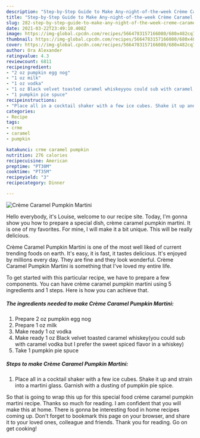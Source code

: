 ```yaml
---
description: "Step-by-Step Guide to Make Any-night-of-the-week Crème Caramel Pumpkin Martini"
title: "Step-by-Step Guide to Make Any-night-of-the-week Crème Caramel Pumpkin Martini"
slug: 282-step-by-step-guide-to-make-any-night-of-the-week-creme-caramel-pumpkin-martini
date: 2021-03-22T23:49:10.408Z
image: https://img-global.cpcdn.com/recipes/5664783157166080/680x482cq70/creme-caramel-pumpkin-martini-recipe-main-photo.jpg
thumbnail: https://img-global.cpcdn.com/recipes/5664783157166080/680x482cq70/creme-caramel-pumpkin-martini-recipe-main-photo.jpg
cover: https://img-global.cpcdn.com/recipes/5664783157166080/680x482cq70/creme-caramel-pumpkin-martini-recipe-main-photo.jpg
author: Ora Alexander
ratingvalue: 4.3
reviewcount: 6811
recipeingredient:
- "2 oz pumpkin egg nog"
- "1 oz milk"
- "1 oz vodka"
- "1 oz Black velvet toasted caramel whiskeyyou could sub with caramel vodka but I prefer the sweet spiced flavor in a whiskey"
- "1 pumpkin pie spuce"
recipeinstructions:
- "Place all in a cocktail shaker with a few ice cubes. Shake it up and strain into a martini glass. Garnish with a dusting of pumpkin pie spice."
categories:
- Recipe
tags:
- crme
- caramel
- pumpkin

katakunci: crme caramel pumpkin 
nutrition: 276 calories
recipecuisine: American
preptime: "PT30M"
cooktime: "PT35M"
recipeyield: "3"
recipecategory: Dinner

---
```



![Crème Caramel Pumpkin Martini](https://img-global.cpcdn.com/recipes/5664783157166080/680x482cq70/creme-caramel-pumpkin-martini-recipe-main-photo.jpg)

Hello everybody, it's Louise, welcome to our recipe site. Today, I'm gonna show you how to prepare a special dish, crème caramel pumpkin martini. It is one of my favorites. For mine, I will make it a bit unique. This will be really delicious.

Crème Caramel Pumpkin Martini is one of the most well liked of current trending foods on earth. It's easy, it is fast, it tastes delicious. It's enjoyed by millions every day. They are fine and they look wonderful. Crème Caramel Pumpkin Martini is something that I've loved my entire life.




To get started with this particular recipe, we have to prepare a few components. You can have crème caramel pumpkin martini using 5 ingredients and 1 steps. Here is how you can achieve that.

<!--inarticleads1-->

##### The ingredients needed to make Crème Caramel Pumpkin Martini:

1. Prepare 2 oz pumpkin egg nog
1. Prepare 1 oz milk
1. Make ready 1 oz vodka
1. Make ready 1 oz Black velvet toasted caramel whiskey(you could sub with caramel vodka but I prefer the sweet spiced flavor in a whiskey)
1. Take 1 pumpkin pie spuce




<!--inarticleads2-->

##### Steps to make Crème Caramel Pumpkin Martini:

1. Place all in a cocktail shaker with a few ice cubes. Shake it up and strain into a martini glass. Garnish with a dusting of pumpkin pie spice.




So that is going to wrap this up for this special food crème caramel pumpkin martini recipe. Thanks so much for reading. I am confident that you will make this at home. There is gonna be interesting food in home recipes coming up. Don't forget to bookmark this page on your browser, and share it to your loved ones, colleague and friends. Thank you for reading. Go on get cooking!
